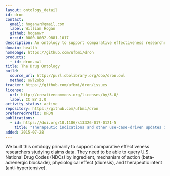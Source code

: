 ```yaml
---
layout: ontology_detail
id: dron
contact:
  email: hoganwr@gmail.com
  label: William Hogan
  github: hoganwr
  orcid: 0000-0002-9881-1017
description: An ontology to support comparative effectiveness researchers studying claims data.
domain: health
homepage: https://github.com/ufbmi/dron
products:
  - id: dron.owl
title: The Drug Ontology
build:
  source_url: http://purl.obolibrary.org/obo/dron.owl
  method: owl2obo
tracker: https://github.com/ufbmi/dron/issues
license:
  url: http://creativecommons.org/licenses/by/3.0/
  label: CC BY 3.0
activity_status: active
repository: https://github.com/ufbmi/dron
preferredPrefix: DRON
publications:
  - id: https://doi.org/10.1186/s13326-017-0121-5
    title: "Therapeutic indications and other use-case-driven updates in the drug ontology: anti-malarials, anti-hypertensives, opioid analgesics, and a large term request"
added: 2015-07-28
---
```


We built this ontology primarily to support comparative effectiveness researchers studying claims data. They need to be able to query U.S. National Drug Codes (NDCs) by ingredient, mechanism of action (beta-adrenergic blockade), physiological effect (diuresis), and therapeutic intent (anti-hypertensive).
